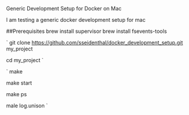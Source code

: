 Generic Development Setup for Docker on Mac

I am testing a generic docker development setup for mac

##Prerequisites
brew install supervisor
brew install fsevents-tools

`
git clone https://github.com/sseidenthal/docker_development_setup.git my_project

cd my_project
`

`
make

make start

make ps

male log.unison
`
